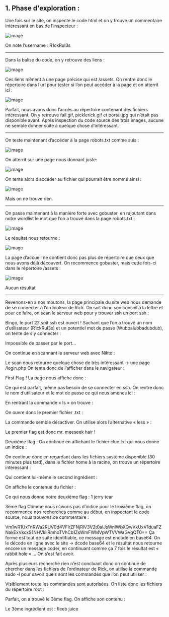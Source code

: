 <h2>1. Phase d'exploration :</h2>

Une fois sur le site, on inspecte le code html et on y trouve un commentaire intéressant en bas de l’inspecteur :

![image](https://user-images.githubusercontent.com/112400062/213932974-904c6442-a511-4e59-a225-643fb3a94297.png)

On note l’username : R1ckRul3s


<hr>


Dans la balise  <head> du code, on y retrouve des liens :
 
 ![image](https://user-images.githubusercontent.com/112400062/213931217-6863806e-48d0-4010-a434-9926b6eb044b.png)

 
Ces liens mènent à une page précise qui est /assets. On rentre donc le répertoire dans l’url pour tester si l’on peut accéder à la page et on atterrit ici :
 
 ![image](https://user-images.githubusercontent.com/112400062/213931290-69695576-adf8-4351-9a2f-a17366eb8ae6.png)

 
Parfait, nous avons donc l’accès au répertoire contenant des fichiers intéressant. 
On y retrouve fail.gif, picklerick.gif et portal.jpg qui n’était pas disponible avant.
Après inspection du code source des trois images, aucune ne semble donner suite à quelque chose d’intéressant.

 
 <hr>
 
 
On teste maintenant d’accéder à la page robots.txt comme suis :
 
 ![image](https://user-images.githubusercontent.com/112400062/213932424-e92276c2-c90f-4483-8f5a-cfc01864624f.png)

 
On atterrit sur une page nous donnant juste:
 
 ![image](https://user-images.githubusercontent.com/112400062/213932870-6fff4840-b424-4d0e-8618-7ff0e40aa133.png)

 
On tente alors d’accéder au fichier qui pourrait être nommé ainsi :
 
 ![image](https://user-images.githubusercontent.com/112400062/213932874-c7da660e-6f1f-48a4-b888-15ad33c8aaf4.png)

Mais on ne trouve rien.
 
 
 <hr>

 
On passe maintenant à la manière forte avec gobuster, en rajoutant dans notre wordlist le mot que l’on a trouvé dans la page robots.txt :
 
 ![image](https://user-images.githubusercontent.com/112400062/213933322-e4bcb09f-90c7-4032-bda4-6e71ba6f4bc6.png)

 
Le résultat nous retourne :
 
 ![image](https://user-images.githubusercontent.com/112400062/213933325-f24341d1-436c-4055-9fa2-dbf69f8b7c33.png)

 
La page d’accueil ne contient donc pas plus de répertoire que ceux que nous avons déjà découvert.
On recommence gobuster, mais cette fois-ci dans le répertoire /assets :
 
 ![image](https://user-images.githubusercontent.com/112400062/213933334-2a7e049d-9dc6-42f9-851a-982bcc4bf7bf.png)

 
Aucun résultat

 
<hr>

 
Revenons-en à nos moutons, la page principale du site web nous demande de se connecter à l’ordinateur de Rick. On suit donc son conseil à la lettre et pour ce faire, on scan le serveur web pour y trouver ssh un port ssh :
 
Bingo, le port 22 soit ssh est ouvert !
Sachant que l’on a trouvé un nom d’utilisateur (R1ckRul3s) et un potentiel mot de passe (Wubbalubbadubdub), on tente de s’y connecter :
 
Impossible de passer par le port…

On continue en scannant le serveur web avec Nikto :
 
Le scan nous retourne quelque chose de très intéressant -> une page /login.php
On tente donc de l’afficher dans le navigateur :
 

First Flag !
La page nous affiche donc :
 
Ce qui est parfait, même pas besoin de se connecter en ssh.
On rentre donc le nom d’utilisateur et le mot de passe ce qui nous amènes ici :
 
En rentrant la commande « ls » on trouve :
 



On ouvre donc le premier fichier .txt :
 
La commande semble désactiver. On utilise alors l’alternative « less » :
 
Le premier flag est donc mr. meeseek hair !

Deuxième flag :
On continue en affichant le fichier clue.txt qui nous donne un indice :
 
On continue donc en regardant dans les fichiers système disponible (30 minutes plus tard), dans le fichier home à la racine, on trouve un répertoire intéressant : 
 
Qui contient lui-même le second ingrédient :
 
On affiche le contenue du fichier :
 
Ce qui nous donne notre deuxième flag : 
1 jerry tear

3ème flag
Comme nous n’avons pas d’indice pour le troisième flag, on recommence nos recherches comme au début, en inspectant le code source, nous trouvons ce commentaire :
 
Vm1wR1UxTnRWa2RUV0d4VFlrZFNjRlV3V2t0alJsWnlWbXQwVkUxV1duaFZNakExVkcxS1NHVkliRmhoTVhCb1ZsWmFWMVpWTVVWaGVqQT0==
Ça forme est tout de suite identifiable, ce message est encodé en base64. On le décode en ligne avec le site -> dcode base64 et le résultat nous retourne encore un message coder, en continuant comme ça 7 fois le résultat est « rabbit hole » … On s’est fait avoir.

Après plusieurs recherche rien n’est concluant donc on continue de chercher dans les fichiers de l’ordinateur de Rick, on utilise la commande sudo -l pour savoir quels sont les commandes que l’on peut utiliser :
 
Visiblement toute les commandes sont autorisées. On liste donc les fichiers du répertoire root : 
 
Parfait, on a trouvé le 3ème flag. On affiche son contenu :
 
Le 3ème ingrédient est : fleeb juice 
